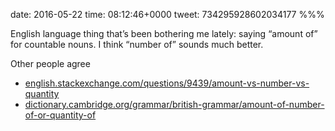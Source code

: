date: 2016-05-22
time: 08:12:46+0000
tweet: 734295928602034177
%%%

English language thing that’s been bothering me lately: saying “amount of” for countable nouns. I think “number of” sounds much better.

Other people agree

- [english.stackexchange.com/questions/9439/amount-vs-number-vs-quantity](http://english.stackexchange.com/questions/9439/amount-vs-number-vs-quantity)
- [dictionary.cambridge.org/grammar/british-grammar/amount-of-number-of-or-quantity-of](http://dictionary.cambridge.org/grammar/british-grammar/amount-of-number-of-or-quantity-of)
